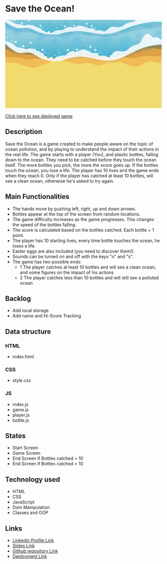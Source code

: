 # Save the Ocean!

!["Picture of the Ocean"](https://github.com/emi-fto/Project-Game---Save-the-Ocean-/blob/main/img/clearocean.png)

[Click here to see deployed game](https://emi-fto.github.io/Project-Game---Save-the-Ocean-/)

## Description

Save the Ocean is a game created to make people aware on the topic of ocean pollution, and by playing to understand the impact of their actions in the real life. The game starts with a player (You), and plastic bottles, falling down to the ocean. They need to be catched before they touch the ocean itself. The more bottles you pick, the more the score goes up. If the bottles touch the ocean, you lose a life. The player has 10 lives and the game ends when they reach 0. Only if the player has catched at least 10 bottles, will see a clean ocean, otherwise he's asked to try again.

## Main Functionalities

- The hands move by pushing left, right, up and down arrows.
- Bottles appear at the top of the screen from random locations.
- The game difficulty increases as the game progresses. This changes the speed of the bottles falling.
- The score is calculated based on the bottles catched. Each bottle + 1 point.
- The player has 10 starting lives, every time bottle touches the ocean, he loses a life.
- Easter eggs are also included (you need to discover them!).
- Sounds can be turned on and off with the keys "o" and "s".
- The game has two possible ends:
  - 1 The player catches at least 10 bottles and will see a clean ocean, and some figures on the impact of his actions
  - 2 The player catches less than 10 bottles and will still see a polluted ocean

## Backlog

- Add local storage
- Add name and Hi-Score Tracking

## Data structure

### HTML

- index.html

### CSS

- style.css

### JS

- index.js
- game.js
- player.js
- bottle.js

## States

- Start Screen
- Game Screen
- End Screen if Bottles catched > 10
- End Screen if Bottles catched < 10

## Technology used

- HTML
- CSS
- JavaScript
- Dom Manipulation
- Classes and OOP

## Links

- [Linkedin Profile Link](www.linkedin.com/in/emiliano-foti-345a11a4)
- [Slides Link](https://docs.google.com/presentation/d/1kLQNdJ5WBDpOuTw29rkHvh9qYmLPD6qtPe3wMD3uZtc/edit?usp=sharing)
- [Github repository Link](https://github.com/emi-fto/Project-Game---Save-the-Ocean-)
- [Deployment Link](https://emi-fto.github.io/Project-Game---Save-the-Ocean-/)
